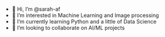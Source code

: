 - 👋 Hi, I’m @sarah-af
- 👀 I’m interested in Machine Learning and Image processing
- 🌱 I’m currently learning Python and a little of Data Science
- 💞️ I’m looking to collaborate on AI/ML projects
